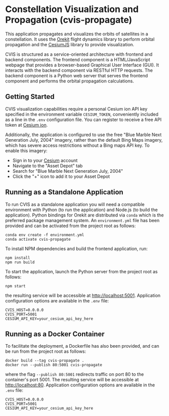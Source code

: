 # Constellation Visualization and Propagation (cvis-propagate)

This application propagates and visualizes the orbits of satellites in a constellation. It uses the [Orekit](https://www.orekit.org/) flight dynamics library to perform orbital propagation and the [CesiumJS](https://cesium.com/cesiumjs/) library to provide visualization.

CVIS is structured as a service-oriented architecture with frontend and backend components. The frontend component is a HTML/JavaScript webpage that provides a browser-based Graphical User Interface (GUI). It interacts with the backend component via RESTful HTTP requests. The backend component is a Python web server that serves the frontend component and performs the orbital propagation calculations.

## Getting Started

CVIS visualization capabilities require a personal Cesium ion API key specified in the environment variable `CESIUM_TOKEN`, conveniently included as a line in the `.env` configuration file. You can register to receive a free API token at [Cesium ion](https://cesium.com/ion).

Additionally, the application is configured to use the free "Blue Marble Next Generation July, 2004" imagery, rather than the default Bing Maps imagery, which has severe access restrictions without a Bing maps API key. To enable this imagery:
 * Sign in to your [Cesium](https://cesium.com/ion) account
 * Navigate to the "Asset Depot" tab
 * Search for "Blue Marble Next Generation July, 2004"
 * Click the "+" icon to add it to your Asset Depot

## Running as a Standalone Application

To run CVIS as a standalone application you will need a compatible environment with Python (to run the application) and Node.js (to build the application). Python bindings for Orekit are distributed via `conda` which is the preferred package management system. An `environment.yml` file has been provided and can be activated from the project root as follows:
```shell
conda env create -f environment.yml
conda activate cvis-propagate
```

To install NPM dependencies and build the frontend application, run:
```shell
npm install
npm run build
```

To start the application, launch the Python server from the project root as follows:
```shell
npm start
```
the resulting service will be accessible at [http://localhost:5001](). Application configuration options are available in the `.env` file:
```shell
CVIS_HOST=0.0.0.0
CVIS_PORT=5001
CESIUM_API_KEY=your_cesium_api_key_here
```

## Running as a Docker Container

To facilitate the deployment, a Dockerfile has also been provided, and can be run from the project root as follows:
```shell
docker build --tag cvis-propagate .
docker run --publish 80:5001 cvis-propagate
```
where the flag `--publish 80:5001` redirects traffic on port 80 to the container's port 5001. The resulting service will be accessible at [http://localhost:80](). Application configuration options are available in the `.env` file:
```shell
CVIS_HOST=0.0.0.0
CVIS_PORT=5001
CESIUM_API_KEY=your_cesium_api_key_here
```
